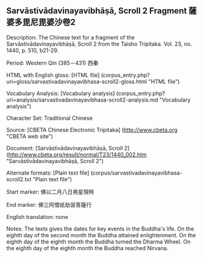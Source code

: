 ## Sarvāstivādavinayavibhāṣā, Scroll 2 Fragment 薩婆多毘尼毘婆沙卷2 

Description: The Chinese text for a fragment of the Sarvāstivādavinayavibhāṣā, Scroll 2 from the Taisho Tripitaka. Vol. 23, no. 1440, p. 510, b21-29.

Period: Western Qin (385－431) 西秦

HTML with English gloss: [HTML file] (corpus_entry.php?uri=gloss/sarvastivadavinayavibhasa-scroll2-gloss.html "HTML file")

Vocabulary Analysis: [Vocabulary analysis] (corpus_entry.php?uri=analysis/sarvastivadavinayavibhasa-scroll2-analysis.md "Vocabulary analysis")

Character Set: Traditional Chinese

Source: [CBETA Chinese Electronic Tripitaka] (http://www.cbeta.org "CBETA web site")

Document: [Sarvāstivādavinayavibhāṣā, Scroll 2] (http://www.cbeta.org/result/normal/T23/1440_002.htm "Sarvāstivādavinayavibhāṣā, Scroll 2")

Alternate formats: [Plain text file] (corpus/sarvastivadavinayavibhasa-scroll2.txt "Plain text file")

Start marker: 佛以二月八日弗星現時

End marker: 佛三阿僧祇劫習菩薩行

English translation: none

Notes: The texts gives the dates for key events in the Buddha's life. On the eighth day of the second month the Buddha attained enlightenment. On the eighth day of the eighth month the Buddha turned the Dharma Wheel. On the eighth day of the eighth month the Buddha reached Nirvana.
